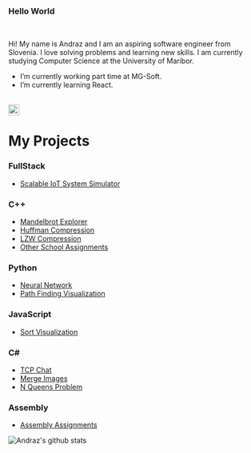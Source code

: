 ### Hello World

<br />

Hi!
My name is Andraz and I am an aspiring software engineer from Slovenia. I love solving problems and learning new skills. I am currently studying Computer Science at the University of Maribor.


- I’m currently working part time at MG-Soft.
- I’m currently learning React.

<br />
<a href="https://www.linkedin.com/in/andraz-vrecko-9485b81a2/">
<img align="left" alt="Andraz Vrecko" width="22px" src="https://cdn.jsdelivr.net/npm/simple-icons@v3/icons/linkedin.svg" />
</a>
<br />

# My Projects

### FullStack
- <a href="https://github.com/andrazvrecko/iot-system">Scalable IoT System Simulator</a>

### C++
- <a href="https://github.com/andrazvrecko/MandelbrotExplorer">Mandelbrot Explorer</a>
- <a href="https://github.com/andrazvrecko/smallProjects/tree/main/huffman">Huffman Compression</a>
- <a href="https://github.com/andrazvrecko/smallProjects/tree/main/lzw">LZW Compression</a>
- <a href="https://github.com/andrazvrecko/smallProjects">Other School Assignments</a>

### Python
- <a href="https://github.com/andrazvrecko/NeuralNetwork">Neural Network</a>
- <a href="https://github.com/andrazvrecko/pathFinder">Path Finding Visualization</a>

### JavaScript
- <a href="https://andrazvrecko.github.io/sort-visualization/">Sort Visualization</a>
### C#
- <a href="https://github.com/andrazvrecko/TCPChat">TCP Chat</a>
- <a href="https://github.com/andrazvrecko/imageConnector">Merge Images</a>
- <a href="https://github.com/andrazvrecko/nQueens">N Queens Problem</a>
### Assembly
- <a href="https://github.com/andrazvrecko/assemblyProjects">Assembly Assignments</a>


![Andraz's github stats](https://github-readme-stats.vercel.app/api?username=andrazvrecko&show_icons=true&hide_border=true)
